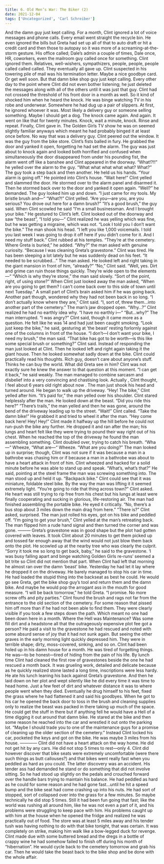 ```yaml
---
title: 6. Old Men’s War: The Biker (2)
date: 2021-12-04
tags: ['Uncategorized', 'Carl Schreiber']
---
```


And the damn guy just kept calling. For a month, Clint ignored a lot of voice messages and phone calls.  Every email went straight the recycle bin.  He even ignored the bills but Greta had set up all of that to auto draft or hit a credit card and then those to autopay so it was more of a screaming-at-the-storm gesture. His office called; Dale’s admin a couple of times, Dale once, HR, coworkers, even the mailroom guy called once for something.  Clint ignored them.  Relatives, well-wishers, sympathizers, people, people, people called called called.  They eventually all gave up.  Clint suspected in his towering pile of mail was his termination letter.  Maybe a nice goodbye card.  Or get well soon. But that damn bike shop guy just kept calling.  Every other day to the point where Clint did not even bother listening; he just deleted the messages along with all of the others until it was just that guy. Clint had not crossed the threshold of his front door in a month as well.  So it kind of shocked him when he heard the knock.  He was binge watching TV in his robe and underwear.  Somewhere he had dug up a pair of slippers. At first, he ignored whoever it was.  Most likely a delivery guy or someone selling something. Maybe I should get a dog. The knock came again.  And again.  It went on like that for twenty minutes.  Knock, wait a minute, knock.  Rinse and repeat.  Finally, Clint gave in.  The Golden Girls TV show he was on seemed slightly familiar anyways which meant he had probably binged it at least once before.  No way that was a delivery guy. Clint peered out the window.  It was the guy from the bike store.  Clint’s fists balled in fury.  He grabbed the door and yanked it open, forgetting he had set the alarm.  The guy was just about to knock again and looked both horrified and confused when simultaneously the door disappeared from under his pounding fist, the alarm went off like a banshee and Clint appeared in the doorway. “What!?!!” he yelled over the alarm to the guy.  “What what what what what?  What?” The guy took a step back and then another.  He held us his hands.  “Your alarm is going off.”  He pointed into Clint’s house. “Wait here!” Clint yelled and slammed the door.  He stormed over to the alarm panel and disarmed it.  Then he stormed back over to the door and yanked it open again. “Well?” he demanded. The guy looked him up and down.  “I just came for my tools.  My bristle brush and—“ “What?!” Clint yelled.  “Are you—are you, are you serious?  You drove out here for a damn brush?” “It’s a good brush,” the guy said. When Clint scowled he said “I’m a small businessman.  And I brought your bike.”  He gestured to Clint’s left.  Clint looked out of the doorway and saw “the beast”, “I told you—“ Clint realized he was yelling which was fine, but he was getting a migraine, which was not.  “Look I told you I don’t want the bike.” The man shook his head.  “I left you like 1,000 voicemails.  I told you last week I was going to drop it off here if you didn’t come for it.  And I need my stuff back.” Clint rubbed at his temples.  “They’re at the cemetery.  Where Greta is buried,” he added. “Why?” the man asked with genuine curiosity. “Because I was cleaning Greta’s gravestone.”  Clint was tired.  He has been sleeping a lot lately but he was suddenly dead on his feet. “It needed to be scrubbed…” The man asked.  He looked left and right taking in the giant mansion in front of him, “already?” “No,” Clint said.  “Well, yes.  Dirt and grime can ruin those things quickly.  They’re wide open to the elements—“ “Which is why they’re stone,” the man said slowly.  “Sort of the point, right, of using stone?” When Clint just looked away the man asked, “When are you going to get them?   I can’t come back over to this side of town until next Tuesday.” A small part of Clint’s brain asked him if he was going back.  Another part though, wondered why they had not been back in so long. “I don’t actually know where they are,” Clint said.  “I, sort of, threw them…into another part of the cemetery.” The man’s jaw dropped open.  “Why…?” Clint realized he had no earthly idea why.  “I have no earthly i—“ “But…why?” The man interrupted. “I was angry?” Clint said, though it came more as a question.  He felt like he was 14 and had just been caught smoking.  “Look just keep the bike,” he said, gesturing at ‘the beast’ resting forlornly against one of the columns in front of the house. “I don’t—I don’t want your bike, I need my brush,” the man said. “That bike has got to be worth—is this like some special brush or something?” Clint said. Instead of responding the man just looked at Clint.  Then he looked left and right again taking it the giant house.  Then he looked somewhat sadly down at the bike.  Clint could practically read his thoughts. Rich guy, doesn’t care about anyone’s stuff.  Thinks he can buy the world.  What did Greta see in him? Clint was not exactly sure he knew the answer to that question at this moment.  “I can get it back,” he said weakly. The man managed to combine sarcasm and disbelief into a very convincing and chastising look. Actually , Clint thought, I feel about 6 years old right about now . The man just shook his head and turned around.  He began to walk up the driveway. “Hey! The bike,” Clint yelled after him. “It’s paid for,” the man yelled over his shoulder. Clint stared helplessly after the man.  He looked down at the beast.  “Did you ride this here?” “There’s trails,” the man yelled and then he was gone, around the bend of the driveway leading up to the street. “Wait!” Clint called.  “Take the damn bike!”  He grabbed it and tried to wheel it after the man.  “Hey come back here!  Hey!  Hey!” Clint made it halfway up the hill before he could not run-push the bike any further.  He dropped it and ran after the man; his lungs and heart felt like they were trying to pound their way right out of his chest. When he reached the top of the driveway he found the man assembling something. Clint doubled over, trying to catch his breath. “Wha—“ Wheeze, “What are—“ Wheeze.  “What are you doing?” The man looked up in surprise; though, Clint was not sure if it was because a man in a bathrobe was chasing him or if because a man in a bathrobe was about to have a heart attack in front of him. Clint wheezed and hacked for a solid minute before he was able to stand up and speak.  “What’s, what’s that?” He said, pointing at the steel frame the man was screwing something into. The man stood up and held it up.  “Backpack bike.” Clint could see that it was miniature, foldable steel bike.  By the way the man was lifting it it seemed extremely light. “You’re going to ride that thing across town?” Clint asked.  He heart was still trying to rip free from his chest but his lungs at least were finally cooperating and sucking in glorious, life-restoring air. The man had finished assembling the portable bike. He eyed it critically.  “No, there’s a bus stop about 3 miles down the main drag from here.” “There is?” Clint asked, surprised. The man just rolled his eyes, got on his bike and peddled off. “I’m going to get your brush,” Clint yelled at the man’s retreating back. The man flipped him a rude hand signal and then turned the corner and was gone. ——— Greta’s gravestone was in good shape but the plot had gotten covered with leaves.  It took Clint about 20 minutes to get them picked up and tossed far enough away that the wind would not just blow them back onto the plot.  He scowled up at the nearby tree who was clearly the culprit. “Sorry it took me so long to get back, baby,” he said to the gravestone. ‘I was busy falling apart and binge watching Golden Girls re-runs’ seemed a bit trite so Clint did not mention that part. When Clint had left that morning he almost ran over the damn ‘beast’ bike.  Yesterday he had let it lay where he dropped it on the driveway.  He barely managed to stop his car  in time.  He had loaded the stupid thing into the backseat as best he could.  He would go see Greta, get the bike shop guy’s tool and return them and the damn bike.  And maybe he would pop the arrogant ass in the mouth for good measure. “I will be back tomorrow,” he told Greta.  “I promise.  No more screw offs and pity parties.” Clint found the brush and rags not far from the entrance to the old section of the cemetery.  For some reason that pissed him off more than if he had not been able to find them.  They were clearly visible if you took a few steps down the path.  Which meant no one had been down here in a month.  Where the Hell was Maintenance?  Was some fill dirt and a headstone all that the outrageously expensive plot fee got a person? He paid a visit to the gravestone he had rescued and noted with some absurd sense of joy that it had not sunk again.  But seeing the other graves in the early morning light quickly depressed him.  They were in terrible shape; dirty, moss-covered, sinking, and so on. Clint had been holed up in his damn house for a month.  He was tired of forgetting things.  He was—to be honest—tired of hiding from the pain of his life. By lunch time Clint had cleaned the first row of gravestones beside the one he had rescued a month back.  It was grueling work, detailed and delicate because as he quickly realized stone lasted a long time, inscriptions were less hardy.  He ate his lunch leaning his back against Greta’s gravestone. And then he laid down on her plot and wept silently like he did every time it was time to head home.  Just a few feet of dirt and whatever distance it was to where people went when they died. Eventually he drug himself to his feet, fixed the grass where he had flattened it and said his goodbyes.  When he got to his car he opened the back door to toss in the brush and cleaning supplies only to realize the beast was packed in there taking up much of the space.  He could get the stuff in there but if anything fell he would have a Hell of a time digging it out around that damn bike. He stared at the bike and then some reason he reached into the car and wrestled it out onto the parking lot. “Maybe I should trade you to one of the maintenance guys for a promise of cleaning up the older section of the cemetery.” Instead Clint locked his car, pocketed the keys and got on the bike.  He was maybe 3 miles from his house. ———— Clint did not have a heart attack on the way home.  He did not get hit by any cars.  He did not stop 5 times to rest—only 4.  Clint did however discover that bike seats were extremely uncomfortable (were there such things as butt callouses?) and that bikes went really fast when you peddled as hard as you could. The latter discovery was an accident.  His tender ass had demanded he stand or do something that did not involve sitting.  So he had stood up slightly on the pedals and crouched forward over the handle bars trying to maintain his balance. He had peddled as hard as he could for some reason and he had gone fast…until he hit a speed bump and the bike seat had come crashing up into his nuts.  He had sort of stopped, sort of collapsed over into the grass for a few minutes.  So maybe technically he did stop 5 times. Still it had been fun going that fast; like the world was rushing all around him, like he was not even a part of it, and his problems were struggling to keep pace with him. His problems caught up with him at the house when he opened the fridge and realized he was practically out of food.  The store was at least 5 miles away and his tender tush was having nothing to do with that bike tonight, that was certain.  It was completely on strike, making him walk like a bow-legged duck for revenge. Clint made due with some buttered bread and the dregs in a bottle of crappy wine he had somehow failed to finish off during his month of “hibernation”.  He would cycle back to the cemetery tomorrow and grab his car.  Then he would take the beast back to the bike shop and be done with the whole affair.
